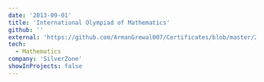 ```yaml
---
date: '2013-09-01'
title: 'International Olympiad of Mathematics'
github: ''
external: 'https://github.com/ArmanGrewal007/Certificates/blob/master/2013_09_01_Maths_olympiad.pdf'
tech:
  - Mathematics
company: 'SilverZone'
showInProjects: false
---
```



